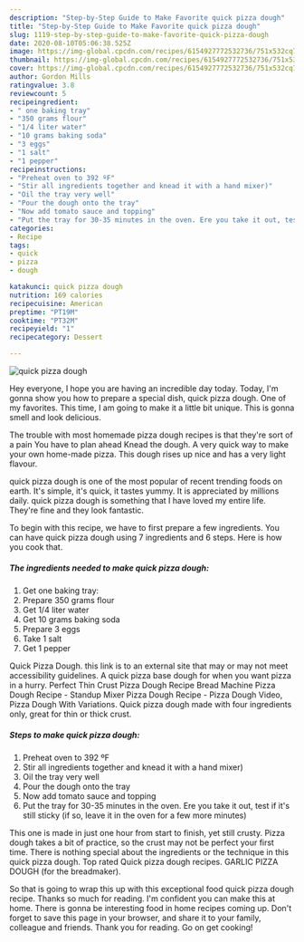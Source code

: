 ```yaml
---
description: "Step-by-Step Guide to Make Favorite quick pizza dough"
title: "Step-by-Step Guide to Make Favorite quick pizza dough"
slug: 1119-step-by-step-guide-to-make-favorite-quick-pizza-dough
date: 2020-08-10T05:06:38.525Z
image: https://img-global.cpcdn.com/recipes/6154927772532736/751x532cq70/quick-pizza-dough-recipe-main-photo.jpg
thumbnail: https://img-global.cpcdn.com/recipes/6154927772532736/751x532cq70/quick-pizza-dough-recipe-main-photo.jpg
cover: https://img-global.cpcdn.com/recipes/6154927772532736/751x532cq70/quick-pizza-dough-recipe-main-photo.jpg
author: Gordon Mills
ratingvalue: 3.8
reviewcount: 5
recipeingredient:
- " one baking tray"
- "350 grams flour"
- "1/4 liter water"
- "10 grams baking soda"
- "3 eggs"
- "1 salt"
- "1 pepper"
recipeinstructions:
- "Preheat oven to 392 ºF"
- "Stir all ingredients together and knead it with a hand mixer)"
- "Oil the tray very well"
- "Pour the dough onto the tray"
- "Now add tomato sauce and topping"
- "Put the tray for 30-35 minutes in the oven. Ere you take it out, test if it&#39;s still sticky (if so, leave it in the oven for a few more minutes)"
categories:
- Recipe
tags:
- quick
- pizza
- dough

katakunci: quick pizza dough 
nutrition: 169 calories
recipecuisine: American
preptime: "PT19M"
cooktime: "PT32M"
recipeyield: "1"
recipecategory: Dessert

---
```



![quick pizza dough](https://img-global.cpcdn.com/recipes/6154927772532736/751x532cq70/quick-pizza-dough-recipe-main-photo.jpg)

Hey everyone, I hope you are having an incredible day today. Today, I'm gonna show you how to prepare a special dish, quick pizza dough. One of my favorites. This time, I am going to make it a little bit unique. This is gonna smell and look delicious.

The trouble with most homemade pizza dough recipes is that they&#39;re sort of a pain You have to plan ahead Knead the dough. A very quick way to make your own home-made pizza. This dough rises up nice and has a very light flavour.

quick pizza dough is one of the most popular of recent trending foods on earth. It's simple, it's quick, it tastes yummy. It is appreciated by millions daily. quick pizza dough is something that I have loved my entire life. They're fine and they look fantastic.


To begin with this recipe, we have to first prepare a few ingredients. You can have quick pizza dough using 7 ingredients and 6 steps. Here is how you cook that.

<!--inarticleads1-->

##### The ingredients needed to make quick pizza dough:

1. Get  one baking tray:
1. Prepare 350 grams flour
1. Get 1/4 liter water
1. Get 10 grams baking soda
1. Prepare 3 eggs
1. Take 1 salt
1. Get 1 pepper


Quick Pizza Dough. this link is to an external site that may or may not meet accessibility guidelines. A quick pizza base dough for when you want pizza in a hurry. Perfect Thin Crust Pizza Dough Recipe Bread Machine Pizza Dough Recipe - Standup Mixer Pizza Dough Recipe - Pizza Dough Video, Pizza Dough With Variations. Quick pizza dough made with four ingredients only, great for thin or thick crust. 

<!--inarticleads2-->

##### Steps to make quick pizza dough:

1. Preheat oven to 392 ºF
1. Stir all ingredients together and knead it with a hand mixer)
1. Oil the tray very well
1. Pour the dough onto the tray
1. Now add tomato sauce and topping
1. Put the tray for 30-35 minutes in the oven. Ere you take it out, test if it&#39;s still sticky (if so, leave it in the oven for a few more minutes)


This one is made in just one hour from start to finish, yet still crusty. Pizza dough takes a bit of practice, so the crust may not be perfect your first time. There is nothing special about the ingredients or the technique in this quick pizza dough. Top rated Quick pizza dough recipes. GARLIC PIZZA DOUGH (for the breadmaker). 

So that is going to wrap this up with this exceptional food quick pizza dough recipe. Thanks so much for reading. I'm confident you can make this at home. There is gonna be interesting food in home recipes coming up. Don't forget to save this page in your browser, and share it to your family, colleague and friends. Thank you for reading. Go on get cooking!
